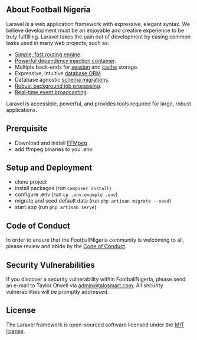 ## About Football Nigeria

Laravel is a web application framework with expressive, elegant syntax. We believe development must be an enjoyable and creative experience to be truly fulfilling. Laravel takes the pain out of development by easing common tasks used in many web projects, such as:

- [Simple, fast routing engine](https://laravel.com/docs/routing).
- [Powerful dependency injection container](https://laravel.com/docs/container).
- Multiple back-ends for [session](https://laravel.com/docs/session) and [cache](https://laravel.com/docs/cache) storage.
- Expressive, intuitive [database ORM](https://laravel.com/docs/eloquent).
- Database agnostic [schema migrations](https://laravel.com/docs/migrations).
- [Robust background job processing](https://laravel.com/docs/queues).
- [Real-time event broadcasting](https://laravel.com/docs/broadcasting).

Laravel is accessible, powerful, and provides tools required for large, robust applications.

## Prerquisite
- Download and install [FFMpeg](https://ffmpeg.org/download.html) 
- add ffmpeg binaries to you .env

## Setup and Deployment

- clone project
- install packages (run `composer install`)
- configure .env (run `cp .env.example .env`)
- migrate and seed default data (run `php artisan migrate --seed`)
- start app (run `php artisan serve`)


## Code of Conduct

In order to ensure that the FootballNigeria community is welcoming to all, please review and abide by the [Code of Conduct](https://football-nigeria.com/docs/contributions#code-of-conduct).

## Security Vulnerabilities

If you discover a security vulnerability within FootballNigeria, please send an e-mail to Taylor Otwell via [admin@talosmart.com](mailto:admin@talosmart.com). All security vulnerabilities will be promptly addressed.

## License

The Laravel framework is open-sourced software licensed under the [MIT license](https://opensource.org/licenses/MIT).

